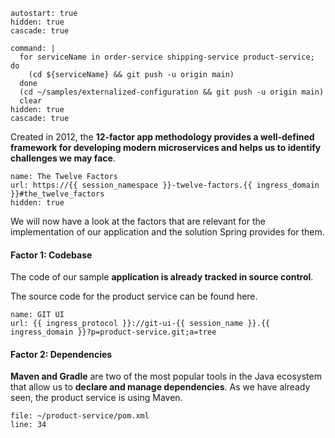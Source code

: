 ```terminal:interrupt
autostart: true
hidden: true
cascade: true
```
```terminal:execute
command: |
  for serviceName in order-service shipping-service product-service; do
    (cd ${serviceName} && git push -u origin main)
  done
  (cd ~/samples/externalized-configuration && git push -u origin main)
  clear
hidden: true
cascade: true
```

Created in 2012, the **12-factor app methodology provides a well-defined framework for developing modern microservices and helps us to identify challenges we may face**.

```dashboard:create-dashboard
name: The Twelve Factors
url: https://{{ session_namespace }}-twelve-factors.{{ ingress_domain }}#the_twelve_factors
hidden: true
```

We will now have a look at the factors that are relevant for the implementation of our application and the solution Spring provides for them.

#### Factor 1: Codebase
The code of our sample **application is already tracked in source control**.

The source code for the product service can be found here.
```dashboard:reload-dashboard
name: GIT UI
url: {{ ingress_protocol }}://git-ui-{{ session_name }}.{{ ingress_domain }}?p=product-service.git;a=tree
```

#### Factor 2: Dependencies
**Maven and Gradle** are two of the most popular tools in the Java ecosystem that allow us to **declare and manage dependencies**. As we have already seen, the product service is using Maven.

```editor:open-file
file: ~/product-service/pom.xml
line: 34
```




